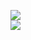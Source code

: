 [![](https://img.shields.io/badge/Made%20With-Github%20Spray-lightgrey.svg?style=for-the-badge&logo=github)](https://github.com/Annihil/github-spray#6249)  
[![](https://i.imgur.com/2DrTn0Z.gif)](https://github.com/Annihil/github-spray)
